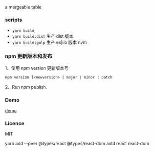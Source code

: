 a mergeable table

### scripts

- `yarn build`;
- `yarn build:dist` 生产 dist 版本
- `yarn build:gulp` 生产 es|lib 版本 nvm

### npm 更新版本和发布

1、使用 npm version 更新版本号

`npm version [<newversion> | major | minor | patch`

2、Run npm publish.

### Demo

[demo](https://jaryway.github.io/mergeable-table/)

### Licence

MIT

yarn add --peer @types/react @types/react-dom antd react react-dom
